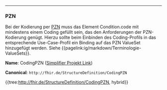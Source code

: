 ----
### PZN

Bei der Kodierung per [PZN](http://www.pruefziffernberechnung.de/Originaldokumente/PZN/pruefzif.pdf) muss das Element Condition.code mit mindestens einem Coding gefüllt sein, das den Anforderungen der PZN-Kodierung genügt. Hierzu sollte beim Einbinden des Coding-Profils in das entsprechende Use-Case-Profil ein Binding auf das PZN ValueSet hinzugefügt werden. Siehe {{pagelink:ig/markdown/Terminologie-ValueSets}}.

**Name**: CodingPZN ([Simplifier Projekt Link](https://simplifier.net/resolve?canonical=http://fhir.de/StructureDefinition/CodingPZN&scope=de.basisprofil.r4@1.4.0))

**Canonical**: `http://fhir.de/StructureDefinition/CodingPZN`

{{tree:http://fhir.de/StructureDefinition/CodingPZN, hybrid}}